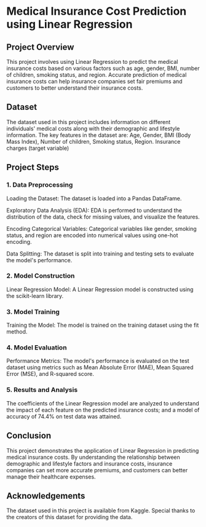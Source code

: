 # Medical Insurance Cost Prediction using Linear Regression
## Project Overview
This project involves using Linear Regression to predict the medical insurance costs based on various factors such as age, gender, BMI, number of children, smoking status, and region. Accurate prediction of medical insurance costs can help insurance companies set fair premiums and customers to better understand their insurance costs.

## Dataset
The dataset used in this project includes information on different individuals' medical costs along with their demographic and lifestyle information. The key features in the dataset are:
Age, Gender, BMI (Body Mass Index), Number of children, Smoking status, Region. Insurance charges (target variable)

## Project Steps
### 1. Data Preprocessing
Loading the Dataset: The dataset is loaded into a Pandas DataFrame.

Exploratory Data Analysis (EDA): EDA is performed to understand the distribution of the data, check for missing values, and visualize the features.

Encoding Categorical Variables: Categorical variables like gender, smoking status, and region are encoded into numerical values using one-hot encoding.

Data Splitting: The dataset is split into training and testing sets to evaluate the model's performance.

### 2. Model Construction
Linear Regression Model: A Linear Regression model is constructed using the scikit-learn library.
### 3. Model Training
Training the Model: The model is trained on the training dataset using the fit method.
### 4. Model Evaluation
Performance Metrics: The model's performance is evaluated on the test dataset using metrics such as Mean Absolute Error (MAE), Mean Squared Error (MSE), and R-squared score.
### 5. Results and Analysis
The coefficients of the Linear Regression model are analyzed to understand the impact of each feature on the predicted insurance costs; and a model of accuracy of 74.4% on test data was attained.

## Conclusion
This project demonstrates the application of Linear Regression in predicting medical insurance costs. By understanding the relationship between demographic and lifestyle factors and insurance costs, insurance companies can set more accurate premiums, and customers can better manage their healthcare expenses.

## Acknowledgements
The dataset used in this project is available from Kaggle. Special thanks to the creators of this dataset for providing the data.
